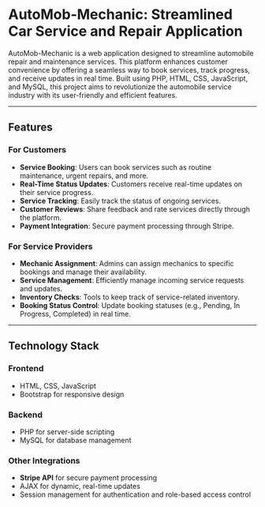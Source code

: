 # AutoMob-Mechanic: Streamlined Car Service and Repair Application

AutoMob-Mechanic is a web application designed to streamline automobile repair and maintenance services. This platform enhances customer convenience by offering a seamless way to book services, track progress, and receive updates in real time. Built using PHP, HTML, CSS, JavaScript, and MySQL, this project aims to revolutionize the automobile service industry with its user-friendly and efficient features.

---

## Features

### **For Customers**
- **Service Booking**: Users can book services such as routine maintenance, urgent repairs, and more.
- **Real-Time Status Updates**: Customers receive real-time updates on their service progress.
- **Service Tracking**: Easily track the status of ongoing services.
- **Customer Reviews**: Share feedback and rate services directly through the platform.
- **Payment Integration**: Secure payment processing through Stripe.

### **For Service Providers**
- **Mechanic Assignment**: Admins can assign mechanics to specific bookings and manage their availability.
- **Service Management**: Efficiently manage incoming service requests and updates.
- **Inventory Checks**: Tools to keep track of service-related inventory.
- **Booking Status Control**: Update booking statuses (e.g., Pending, In Progress, Completed) in real time.

---

## Technology Stack

### **Frontend**
- HTML, CSS, JavaScript
- Bootstrap for responsive design

### **Backend**
- PHP for server-side scripting
- MySQL for database management

### **Other Integrations**
- **Stripe API** for secure payment processing
- AJAX for dynamic, real-time updates
- Session management for authentication and role-based access control

